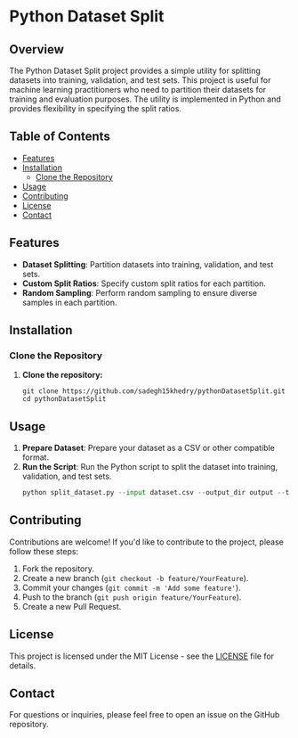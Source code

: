 # Python Dataset Split

## Overview

The Python Dataset Split project provides a simple utility for splitting datasets into training, validation, and test sets. This project is useful for machine learning practitioners who need to partition their datasets for training and evaluation purposes. The utility is implemented in Python and provides flexibility in specifying the split ratios.

## Table of Contents

- [Features](#features)
- [Installation](#installation)
  - [Clone the Repository](#clone-the-repository)
- [Usage](#usage)
- [Contributing](#contributing)
- [License](#license)
- [Contact](#contact)

## Features

- **Dataset Splitting**: Partition datasets into training, validation, and test sets.
- **Custom Split Ratios**: Specify custom split ratios for each partition.
- **Random Sampling**: Perform random sampling to ensure diverse samples in each partition.

## Installation

### Clone the Repository

1. **Clone the repository:**
   ```
   git clone https://github.com/sadegh15khedry/pythonDatasetSplit.git
   cd pythonDatasetSplit
   ```

## Usage

1. **Prepare Dataset**: Prepare your dataset as a CSV or other compatible format.
2. **Run the Script**: Run the Python script to split the dataset into training, validation, and test sets.
   ```python
   python split_dataset.py --input dataset.csv --output_dir output --train_ratio 0.7 --val_ratio 0.2 --test_ratio 0.1
   ```

## Contributing

Contributions are welcome! If you'd like to contribute to the project, please follow these steps:
1. Fork the repository.
2. Create a new branch (`git checkout -b feature/YourFeature`).
3. Commit your changes (`git commit -m 'Add some feature'`).
4. Push to the branch (`git push origin feature/YourFeature`).
5. Create a new Pull Request.

## License

This project is licensed under the MIT License - see the [LICENSE](LICENSE) file for details.

## Contact

For questions or inquiries, please feel free to open an issue on the GitHub repository.
